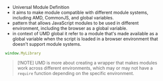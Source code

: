 - Universal Module Definition
- it aims to make module compatible with different module systems, including AMD, CommonJS, and global variables.
- pattern that allows JavaScript modules to be used in different environment, including the browser as a global variable.
- in context of UMD global it refer to a module that's made available as a global variable when the script is loaded in a browser environment that doesn't support module systems.
```javascript
window.MyLibrary
```

> [!NOTE] UMD is more about creating a wrapper that makes modules work across different environments, which may or may not have a `require` function depending on the specific environment.